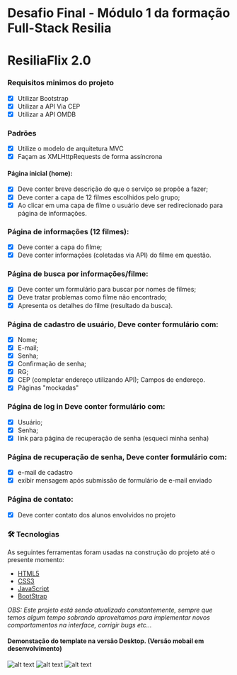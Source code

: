 # Desafio Final - Módulo 1 da formação Full-Stack Resilia

# ResiliaFlix 2.0

###  Requisitos minimos do projeto
- [x] Utilizar Bootstrap
- [x] Utilizar a API Via CEP 
- [x] Utilizar a API OMDB

### Padrões
- [x] Utilize o modelo de arquitetura MVC
- [x] Façam as XMLHttpRequests de forma assíncrona

#### Página inicial (home):
- [x] Deve conter breve descrição do que o serviço se propõe a fazer;
- [x] Deve conter a capa de 12 filmes escolhidos pelo grupo;
- [x] Ao clicar em uma capa de filme o usuário deve ser redirecionado para página de informações.

### Página de informações (12 filmes):
- [x] Deve conter a capa do filme;
- [x] Deve conter informações (coletadas via API) do filme em questão.

### Página de busca por informações/filme:
- [x] Deve conter um formulário para buscar por nomes de filmes; 
- [x] Deve tratar problemas como filme não encontrado; 
- [x] Apresenta os detalhes do filme (resultado da busca).

### Página de cadastro de usuário, Deve conter formulário com:
- [x] Nome;
- [x] E-mail;
- [x] Senha;
- [x] Confirmação de senha;
- [x] RG;
- [x] CEP (completar endereço utilizando API); Campos de endereço.
- [x] Páginas "mockadas"

### Página de log in Deve conter formulário com: 
- [x] Usuário;
- [x] Senha;
- [x] link para página de recuperação de senha (esqueci minha senha)

### Página de recuperação de senha, Deve conter formulário com: 
- [x] e-mail de cadastro
- [x] exibir mensagem após submissão de formulário de e-mail enviado

### Página de contato:
- [x] Deve conter contato dos alunos envolvidos no projeto
### 🛠 Tecnologias

As seguintes ferramentas foram usadas na construção do projeto até o presente momento:

- [HTML5](https://developer.mozilla.org/pt-BR/docs/Web/HTML/HTML5)
- [CSS3](https://developer.mozilla.org/pt-BR/docs/Web/CSS)
- [JavaScript](https://developer.mozilla.org/pt-BR/docs/Web/JavaScript)
- [BootStrap](https://getbootstrap.com/)


_OBS: Este projeto está sendo atualizado constantemente, sempre que temos algum tempo sobrando aproveitamos para
implementar novos comportamentos na interface, corrigir bugs etc..._

#### Demonstação do template na versão Desktop. (Versão mobail em desenvolvimento)

![alt text](gitHubAssets/rfx-01.gif)       ![alt text](gitHubAssets/rfx-02.gif) ![alt text](gitHubAssets/rfx-03.gif)